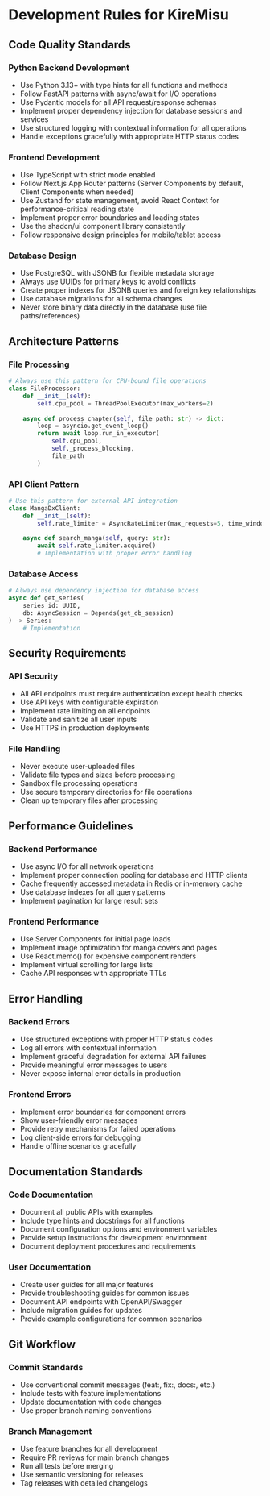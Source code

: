 # Development Rules for KireMisu

## Code Quality Standards

### Python Backend Development
- Use Python 3.13+ with type hints for all functions and methods
- Follow FastAPI patterns with async/await for I/O operations
- Use Pydantic models for all API request/response schemas
- Implement proper dependency injection for database sessions and services
- Use structured logging with contextual information for all operations
- Handle exceptions gracefully with appropriate HTTP status codes

### Frontend Development
- Use TypeScript with strict mode enabled
- Follow Next.js App Router patterns (Server Components by default, Client Components when needed)
- Use Zustand for state management, avoid React Context for performance-critical reading state
- Implement proper error boundaries and loading states
- Use the shadcn/ui component library consistently
- Follow responsive design principles for mobile/tablet access

### Database Design
- Use PostgreSQL with JSONB for flexible metadata storage
- Always use UUIDs for primary keys to avoid conflicts
- Create proper indexes for JSONB queries and foreign key relationships
- Use database migrations for all schema changes
- Never store binary data directly in the database (use file paths/references)

## Architecture Patterns

### File Processing
```python
# Always use this pattern for CPU-bound file operations
class FileProcessor:
    def __init__(self):
        self.cpu_pool = ThreadPoolExecutor(max_workers=2)
        
    async def process_chapter(self, file_path: str) -> dict:
        loop = asyncio.get_event_loop()
        return await loop.run_in_executor(
            self.cpu_pool, 
            self._process_blocking, 
            file_path
        )
```

### API Client Pattern
```python
# Use this pattern for external API integration
class MangaDxClient:
    def __init__(self):
        self.rate_limiter = AsyncRateLimiter(max_requests=5, time_window=1)
    
    async def search_manga(self, query: str):
        await self.rate_limiter.acquire()
        # Implementation with proper error handling
```

### Database Access
```python
# Always use dependency injection for database access
async def get_series(
    series_id: UUID,
    db: AsyncSession = Depends(get_db_session)
) -> Series:
    # Implementation
```

## Security Requirements

### API Security
- All API endpoints must require authentication except health checks
- Use API keys with configurable expiration
- Implement rate limiting on all endpoints
- Validate and sanitize all user inputs
- Use HTTPS in production deployments

### File Handling
- Never execute user-uploaded files
- Validate file types and sizes before processing
- Sandbox file processing operations
- Use secure temporary directories for file operations
- Clean up temporary files after processing

## Performance Guidelines

### Backend Performance
- Use async I/O for all network operations
- Implement proper connection pooling for database and HTTP clients
- Cache frequently accessed metadata in Redis or in-memory cache
- Use database indexes for all query patterns
- Implement pagination for large result sets

### Frontend Performance
- Use Server Components for initial page loads
- Implement image optimization for manga covers and pages
- Use React.memo() for expensive component renders
- Implement virtual scrolling for large lists
- Cache API responses with appropriate TTLs

## Error Handling

### Backend Errors
- Use structured exceptions with proper HTTP status codes
- Log all errors with contextual information
- Implement graceful degradation for external API failures
- Provide meaningful error messages to users
- Never expose internal error details in production

### Frontend Errors
- Implement error boundaries for component errors
- Show user-friendly error messages
- Provide retry mechanisms for failed operations
- Log client-side errors for debugging
- Handle offline scenarios gracefully

## Documentation Standards

### Code Documentation
- Document all public APIs with examples
- Include type hints and docstrings for all functions
- Document configuration options and environment variables
- Provide setup instructions for development environment
- Document deployment procedures and requirements

### User Documentation
- Create user guides for all major features
- Provide troubleshooting guides for common issues
- Document API endpoints with OpenAPI/Swagger
- Include migration guides for updates
- Provide example configurations for common scenarios

## Git Workflow

### Commit Standards
- Use conventional commit messages (feat:, fix:, docs:, etc.)
- Include tests with feature implementations
- Update documentation with code changes
- Use proper branch naming conventions

### Branch Management
- Use feature branches for all development
- Require PR reviews for main branch changes
- Run all tests before merging
- Use semantic versioning for releases
- Tag releases with detailed changelogs

